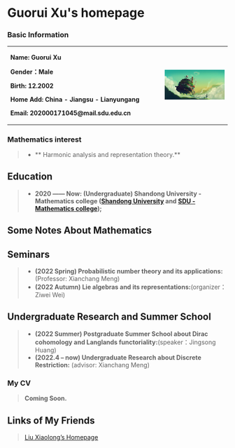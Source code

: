 # Guorui Xu's homepage

### Basic Information

<table border="0">
  <tr>
    <td width="70%">
      <p><b>  Name: Guorui Xu </b></p>
      <p><b>  Gender：Male
      <p><b>  Birth: 12.2002 </b></p>
      <p><b>  Home Add: China - Jiangsu - Lianyungang</b></p>
      <p><b>  Email: 202000171045@mail.sdu.edu.cn
    </td>
    <td width="30%">
      <img src="image.jpg" width="100%"> 
    </td>
  </tr>
</table>

### Mathematics interest
> + ** Harmonic analysis and representation theory.**

## Education

> + **2020 —— Now: (Undergraduate) Shandong University - Mathematics college ([Shandong University](https://www.sdu.edu.cn/) and [SDU - Mathematics college](https://www.math.sdu.edu.cn/));**


## Some Notes About Mathematics

## Seminars
> + **(2022 Spring) Probabilistic number theory and its applications:**(Professor: Xianchang Meng)
> + **(2022 Autumn) Lie algebras and its representations:**(organizer：Ziwei Wei)

## Undergraduate Research and Summer School
> + **(2022 Summer) Postgraduate Summer School about Dirac cohomology and Langlands functoriality:**(speaker：Jingsong Huang)
> + **(2022.4 – now) Undergraduate Research about Discrete Restriction:** (advisor: Xianchang Meng) 

### My CV
> **Coming Soon.**

## Links of My Friends
> [Liu Xiaolong’s Homepage]([(https://dvlxlwz.github.io/)])

